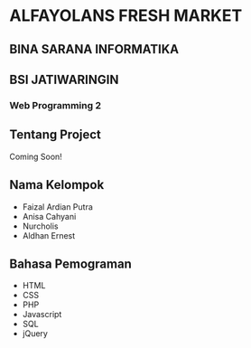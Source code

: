 # ALFAYOLANS FRESH MARKET
## BINA SARANA INFORMATIKA
## BSI JATIWARINGIN
### Web Programming 2

## Tentang Project
  Coming Soon!

## Nama Kelompok
* Faizal Ardian Putra
* Anisa Cahyani
* Nurcholis
* Aldhan Ernest

## Bahasa Pemograman
* HTML
* CSS
* PHP
* Javascript
* SQL
* jQuery

 

